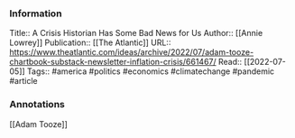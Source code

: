 
### Information
Title:: A Crisis Historian Has Some Bad News for Us
Author:: [[Annie Lowrey]]
Publication:: [[The Atlantic]]
URL:: https://www.theatlantic.com/ideas/archive/2022/07/adam-tooze-chartbook-substack-newsletter-inflation-crisis/661467/
Read:: [[2022-07-05]]
Tags:: #america #politics #economics #climatechange #pandemic 
#article

### Annotations

[[Adam Tooze]]
